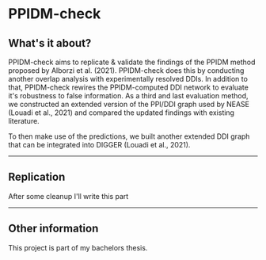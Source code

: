 # PPIDM-check

## What's it about?

PPIDM-check aims to replicate & validate the findings of the PPIDM method proposed by Alborzi et al. (2021). PPIDM-check does this by conducting another overlap analysis with experimentally resolved DDIs. 
In addition to that, PPIDM-check rewires the PPIDM-computed DDI network to evaluate it's robustness to false information. As a third and last evaluation method, we constructed an extended version of the PPI/DDI 
graph used by NEASE (Louadi et al., 2021) and compared the updated findings with existing literature. 

To then make use of the predictions, we built another extended DDI graph that can be integrated into DIGGER (Louadi et al., 2021).

---

## Replication
After some cleanup I'll write this part

---

## Other information

This project is part of my bachelors thesis.
